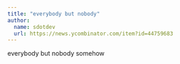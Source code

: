 ```yaml
---
title: "everybody but nobody"
author:
  name: sdotdev
  url: https://news.ycombinator.com/item?id=44759683
---
```


<JobNavigation />

everybody but nobody somehow
<JobApplication />
